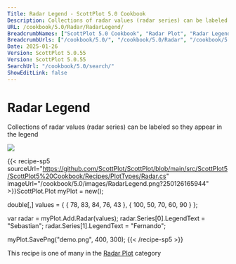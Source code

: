 ```yaml
---
Title: Radar Legend - ScottPlot 5.0 Cookbook
Description: Collections of radar values (radar series) can be labeled so they appear in the legend
URL: /cookbook/5.0/Radar/RadarLegend/
BreadcrumbNames: ["ScottPlot 5.0 Cookbook", "Radar Plot", "Radar Legend"]
BreadcrumbUrls: ["/cookbook/5.0/", "/cookbook/5.0/Radar", "/cookbook/5.0/Radar/RadarLegend"]
Date: 2025-01-26
Version: ScottPlot 5.0.55
Version: ScottPlot 5.0.55
SearchUrl: "/cookbook/5.0/search/"
ShowEditLink: false
---
```



<div class='d-flex align-items-center mt-5'>
<h1 class='me-2 text-dark my-0 border-0'>Radar Legend</h1>
</div>

Collections of radar values (radar series) can be labeled so they appear in the legend

[![](/cookbook/5.0/images/RadarLegend.png?250126165944)](/cookbook/5.0/images/RadarLegend.png?250126165944)

{{< recipe-sp5 sourceUrl="https://github.com/ScottPlot/ScottPlot/blob/main/src/ScottPlot5/ScottPlot5%20Cookbook/Recipes/PlotTypes/Radar.cs" imageUrl="/cookbook/5.0/images/RadarLegend.png?250126165944" >}}ScottPlot.Plot myPlot = new();

double[,] values = {
    { 78,  83, 84, 76, 43 },
    { 100, 50, 70, 60, 90 }
};

var radar = myPlot.Add.Radar(values);
radar.Series[0].LegendText = "Sebastian";
radar.Series[1].LegendText = "Fernando";

myPlot.SavePng("demo.png", 400, 300);
{{< /recipe-sp5 >}}

<div class='my-5 text-center'>This recipe is one of many in the <a href='/cookbook/5.0/Radar'>Radar Plot</a> category</div>


